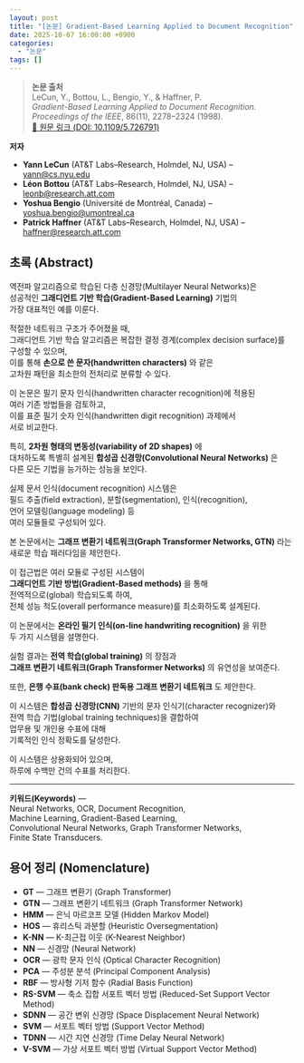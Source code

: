 ```yaml
---
layout: post
title: "[논문] Gradient-Based Learning Applied to Document Recognition"
date: 2025-10-07 16:00:00 +0900
categories:
  - "논문"
tags: []
---
```


> **논문 출처**  
> LeCun, Y., Bottou, L., Bengio, Y., & Haffner, P.  
> *Gradient-Based Learning Applied to Document Recognition.*  
> *Proceedings of the IEEE*, 86(11), 2278–2324 (1998).  
> <a href="https://doi.org/10.1109/5.726791" target="_blank">🔗 원문 링크 (DOI: 10.1109/5.726791)</a>

**저자**  
- **Yann LeCun** (AT&T Labs–Research, Holmdel, NJ, USA) – yann@cs.nyu.edu  
- **Léon Bottou** (AT&T Labs–Research, Holmdel, NJ, USA) – leonb@research.att.com  
- **Yoshua Bengio** (Université de Montréal, Canada) – yoshua.bengio@umontreal.ca  
- **Patrick Haffner** (AT&T Labs–Research, Holmdel, NJ, USA) – haffner@research.att.com

## 초록 (Abstract)  

역전파 알고리즘으로 학습된 다층 신경망(Multilayer Neural Networks)은  
성공적인 **그래디언트 기반 학습(Gradient-Based Learning)** 기법의  
가장 대표적인 예를 이룬다.  

적절한 네트워크 구조가 주어졌을 때,  
그래디언트 기반 학습 알고리즘은 복잡한 결정 경계(complex decision surface)를  
구성할 수 있으며,  
이를 통해 **손으로 쓴 문자(handwritten characters)** 와 같은  
고차원 패턴을 최소한의 전처리로 분류할 수 있다.  

이 논문은 필기 문자 인식(handwritten character recognition)에 적용된  
여러 기존 방법들을 검토하고,  
이를 표준 필기 숫자 인식(handwritten digit recognition) 과제에서  
서로 비교한다.  

특히, **2차원 형태의 변동성(variability of 2D shapes)** 에  
대처하도록 특별히 설계된 **합성곱 신경망(Convolutional Neural Networks)** 은  
다른 모든 기법을 능가하는 성능을 보인다.  

실제 문서 인식(document recognition) 시스템은  
필드 추출(field extraction), 분할(segmentation), 인식(recognition),  
언어 모델링(language modeling) 등  
여러 모듈들로 구성되어 있다.  

본 논문에서는 **그래프 변환기 네트워크(Graph Transformer Networks, GTN)** 라는  
새로운 학습 패러다임을 제안한다.  

이 접근법은 여러 모듈로 구성된 시스템이  
**그래디언트 기반 방법(Gradient-Based methods)** 을 통해  
전역적으로(global) 학습되도록 하여,  
전체 성능 척도(overall performance measure)를 최소화하도록 설계된다.  

이 논문에서는 **온라인 필기 인식(on-line handwriting recognition)** 을 위한  
두 가지 시스템을 설명한다.  

실험 결과는 **전역 학습(global training)** 의 장점과  
**그래프 변환기 네트워크(Graph Transformer Networks)** 의 유연성을 보여준다.  

또한, **은행 수표(bank check) 판독용 그래프 변환기 네트워크** 도 제안한다.  

이 시스템은 **합성곱 신경망(CNN)** 기반의 문자 인식기(character recognizer)와  
전역 학습 기법(global training techniques)을 결합하여  
업무용 및 개인용 수표에 대해  
기록적인 인식 정확도를 달성한다.  

이 시스템은 상용화되어 있으며,  
하루에 수백만 건의 수표를 처리한다.  

---

**키워드(Keywords)** —  
Neural Networks, OCR, Document Recognition,  
Machine Learning, Gradient-Based Learning,  
Convolutional Neural Networks, Graph Transformer Networks,  
Finite State Transducers.

## 용어 정리 (Nomenclature)  

- **GT** — 그래프 변환기 (Graph Transformer)  
- **GTN** — 그래프 변환기 네트워크 (Graph Transformer Network)  
- **HMM** — 은닉 마르코프 모델 (Hidden Markov Model)  
- **HOS** — 휴리스틱 과분할 (Heuristic Oversegmentation)  
- **K-NN** — K-최근접 이웃 (K-Nearest Neighbor)  
- **NN** — 신경망 (Neural Network)  
- **OCR** — 광학 문자 인식 (Optical Character Recognition)  
- **PCA** — 주성분 분석 (Principal Component Analysis)  
- **RBF** — 방사형 기저 함수 (Radial Basis Function)  
- **RS-SVM** — 축소 집합 서포트 벡터 방법 (Reduced-Set Support Vector Method)  
- **SDNN** — 공간 변위 신경망 (Space Displacement Neural Network)  
- **SVM** — 서포트 벡터 방법 (Support Vector Method)  
- **TDNN** — 시간 지연 신경망 (Time Delay Neural Network)  
- **V-SVM** — 가상 서포트 벡터 방법 (Virtual Support Vector Method)
